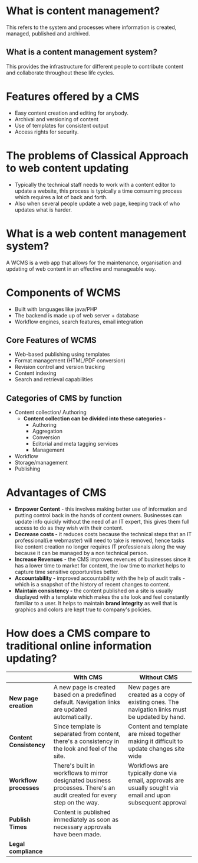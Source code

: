 # What is content management?
This refers to the system and processes where information is created, managed, published and archived.

## What is a content management system?
This provides the infrastructure for different people to contribute content and collaborate throughout these life cycles.

# Features offered by a CMS
- Easy content creation and editing for anybody.
- Archival and versioning of content
- Use of templates for consistent output
- Access rights for security.

# The problems of Classical Approach to web content updating
- Typically the technical staff needs to work with a content editor to update a website, this process is typically a time consuming process which requires a lot of back and forth.
- Also when several people update a web page, keeping track of who updates what is harder.

# What is a web content management system?
A WCMS is a web app that allows for the maintenance, organisation and updating of web content in an effective and manageable way.


# Components of WCMS 
- Built with languages like java/PHP
- The backend is made up of web server + database
- Workflow engines, search features, email integration
## Core Features of WCMS
- Web-based publishing using templates
- Format management (HTML/PDF conversion)
- Revision control and version tracking
- Content indexing
- Search and retrieval capabilities

## Categories of CMS by function
- Content collection/ Authoring 
	- **Content collection can be divided into these categories -**
		- Authoring
		- Aggregation
		- Conversion
		- Editorial and meta tagging services
		- Management
- Workflow
- Storage/management
- Publishing

# Advantages of CMS
- **Empower Content** - this involves making better use of information and putting control back in the hands of content owners. Businesses can update info quickly without the need of an IT expert, this gives them full access to do as they wish with their content.
- **Decrease costs -** it reduces costs because the technical steps that an IT professional(i.e webmaster) will need to take is removed, hence tasks like content creation no longer requires IT professionals along the way because it can be managed by a non technical person.
- **Increase Revenues** - the CMS improves revenues of businesses since it has a lower time to market for content, the low time to market helps to capture time sensitive opportunities better. 
- **Accountability -** improved accountability with the help of audit trails - which is a snapshot of the history of recent changes to content.
- **Maintain consistency -** the content published on a site is usually displayed with a template which makes the site look and feel constantly familiar to a user. It helps to maintain **brand integrity** as well that is graphics and colors are kept true to company's policies.

# How does a CMS compare to traditional online information updating?

|                         | **With CMS**                                                                                                            | **Without CMS**                                                                                             |
| ----------------------- | ----------------------------------------------------------------------------------------------------------------------- | ----------------------------------------------------------------------------------------------------------- |
| **New page creation**   | A new page is created based on a predefined default. Navigation links are updated automatically.                        | New pages are created as a copy of existing ones. The navigation links must be updated by hand.             |
| **Content Consistency** | Since template is separated from content, there's a consistency in the look and feel of the site.                       | Content and template are mixed together making it difficult to update changes site wide                     |
| **Workflow processes**  | There's built in workflows to mirror designated business processes. There's an audit created for every step on the way. | Workflows are typically done via email, approvals are usually sought via email and upon subsequent approval |
| **Publish Times**       | Content is published immediately as soon as necessary approvals have been made.                                         |                                                                                                             |
| **Legal compliance**    |                                                                                                                         |                                                                                                             |
